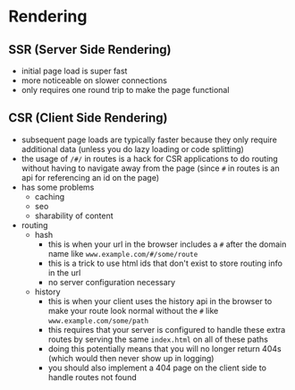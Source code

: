 # Rendering

## SSR (Server Side Rendering)
- initial page load is super fast
- more noticeable on slower connections
- only requires one round trip to make the page functional

## CSR (Client Side Rendering)
- subsequent page loads are typically faster because they only require additional data (unless you do lazy loading or code splitting)
- the usage of `/#/` in routes is a hack for CSR applications to do routing without having to navigate away from the page (since `#` in routes is an api for referencing an id on the page)
- has some problems
  - caching
  - seo
  - sharability of content
- routing
  - hash
    - this is when your url in the browser includes a `#` after the domain name like `www.example.com/#/some/route`
    - this is a trick to use html ids that don't exist to store routing info in the url
    - no server configuration necessary
  - history
    - this is when your client uses the history api in the browser to make your route look normal without the `#` like `www.example.com/some/path`
    - this requires that your server is configured to handle these extra routes by serving the same `index.html` on all of these paths
    - doing this potentially means that you will no longer return 404s (which would then never show up in logging)
    - you should also implement a 404 page on the client side to handle routes not found
